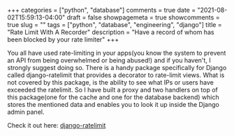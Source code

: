 +++ 
categories = ["python", "database"]
comments = true
date = "2021-08-02T15:59:13-04:00"
draft = false
showpagemeta = true
showcomments = true
slug = ""
tags = ["python", "database", "engineering", "django"]
title = "Rate Limit With A Recorder"
description = "Have a record of whom has been blocked by your rate limiter"
+++


You all have used rate-limiting in your apps(you know the system to prevent an API from being overwhelmed or being abused!) and if you haven't, I strongly suggest doing so. There is a handy package specifically for Django called django-ratelimit that provides a decorator to rate-limit views. What is not covered by this package, is the ability to see what IPs or users have exceeded the ratelimit. So I have built a proxy and two handlers on top of this package(one for the cache and one for the database backend) which stores the mentioned data and enables you to look it up inside the Django admin panel.

Check it out here:
[django-ratelimit](https://github.com/mohammadrabetian/django-ratelimit)
